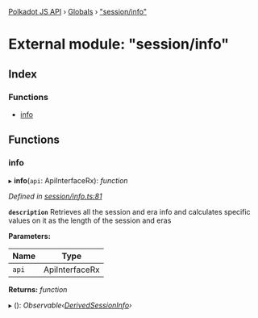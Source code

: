 [Polkadot JS API](../README.md) › [Globals](../globals.md) › ["session/info"](_session_info_.md)

# External module: "session/info"

## Index

### Functions

* [info](_session_info_.md#info)

## Functions

###  info

▸ **info**(`api`: ApiInterfaceRx): *function*

*Defined in [session/info.ts:81](https://github.com/polkadot-js/api/blob/d632f25/packages/api-derive/src/session/info.ts#L81)*

**`description`** Retrieves all the session and era info and calculates specific values on it as the length of the session and eras

**Parameters:**

Name | Type |
------ | ------ |
`api` | ApiInterfaceRx |

**Returns:** *function*

▸ (): *Observable‹[DerivedSessionInfo](../interfaces/_types_.derivedsessioninfo.md)›*
